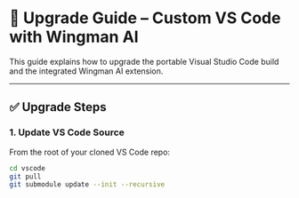 # 🔄 Upgrade Guide – Custom VS Code with Wingman AI

This guide explains how to upgrade the portable Visual Studio Code build and the integrated Wingman AI extension.

---

## ✅ Upgrade Steps

### 1. Update VS Code Source

From the root of your cloned VS Code repo:

```bash
cd vscode
git pull
git submodule update --init --recursive
